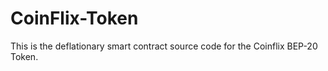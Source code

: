 # CoinFlix-Token
This is the deflationary smart contract source code for the Coinflix BEP-20 Token.
